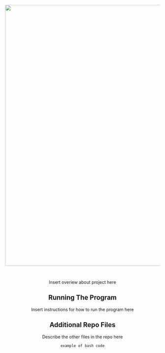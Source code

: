 <div align="center">
<p>
   <img width="850" src="https://github.com/jmiller558/w251finalproject/blob/master/utils/smarterchef.png"></a>
</p>

<br>
<p>
Insert overiew about project here
</p>

## <div align="center">Running The Program</div>

Insert instructions for how to run the program here

## <div align="center">Additional Repo Files</div>

Describe the other files in the repo here 

```bash
example of bash code
```
